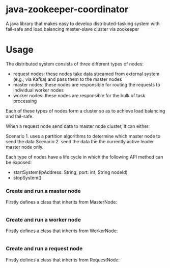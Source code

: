 # java-zookeeper-coordinator

A java library that makes easy to develop distributed-tasking system with fail-safe and load balancing master-slave cluster via zookeeper

# Usage

The distributed system consists of three different types of nodes:

* request nodes: these nodes take data streamed from external system (e.g., via Kafka) and pass them to the master nodes
* master nodes: these nodes are responsible for routing the requests to individual worker nodes
* worker nodes: these nodes are responsible for the bulk of task processing

Each of these types of nodes form a cluster so as to achieve load balancing and fail-safe.

When a request node send data to master node cluster, it can either:

Scenario 1. uses a partition algorithms to determine which master node to send the data
Scenario 2. send the data the the currently active leader master node only.

Each type of nodes have a life cycle in which the following API method can be exposed:

* startSystem(ipAddress: String, port: int, String nodeId)
* stopSystem()


### Create and run a master node

Firstly defines a class that inherits from MasterNode:

```java

```


### Create and run a worker node

Firstly defines a class that inherits from WorkerNode:

```java

```


### Create and run a request node

Firstly defines a class that inherits from RequestNode:

```java

```
